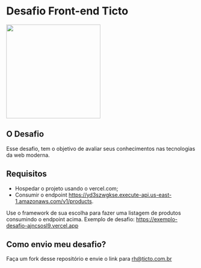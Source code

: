 # Desafio Front-end Ticto
<img src="https://app.ticto.com.br/assets/images/horizontal1.png" width="250" height="auto">

## O Desafio
Esse desafio, tem o objetivo de avaliar seus conhecimentos nas tecnologias da web moderna.

## Requisitos
 - Hospedar o projeto usando o vercel.com;
 - Consumir o endpoint https://yd3szwgkse.execute-api.us-east-1.amazonaws.com/v1/products.

Use o framework de sua escolha para fazer uma listagem de produtos consumindo o endpoint acima.
Exemplo de desafio: https://exemplo-desafio-ajncsosl9.vercel.app

## Como envio meu desafio?
Faça um fork desse repositório e envie o link para rh@ticto.com.br
